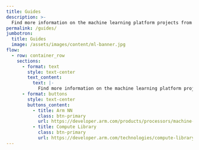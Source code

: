 ```yaml
---
title: Guides
description: >-
  Find more information on the machine learning platform projects from the existing Arm developer websites.
permalink: /guides/
jumbotron:
  title: Guides
  image: /assets/images/content/ml-banner.jpg
flow:
  - row: container_row
    sections:
      - format: text
        style: text-center
        text_content:
          text: |-
            Find more information on the machine learning platform projects from the existing Arm developer websites:
      - format: buttons
        style: text-center
        buttons_content:
          - title: Arm NN
            class: btn-primary
            url: https://developer.arm.com/products/processors/machine-learning/arm-nn
          - title: Compute Library
            class: btn-primary
            url: https://developer.arm.com/technologies/compute-library
---
```

